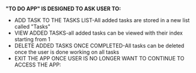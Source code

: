 **"TO DO APP" IS DESIGNED TO ASK USER TO:**
- ADD TASK TO THE TASKS LIST-All added tasks are stored in a new list called "Tasks"
- VIEW ADDED TASKS-all added tasks can be viewed with their index starting from 1
- DELETE ADDED TASKS ONCE COMPLETED-All tasks can be deleted once the user is done working on all tasks
- EXIT THE APP ONCE USER IS NO LONGER WANT TO CONTINUE TO ACCESS THE APP:




